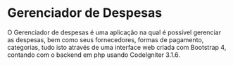 # Gerenciador de Despesas
O Gerenciador de despesas é uma aplicação na qual é possível gerenciar as despesas,
bem como seus fornecedores, formas de pagamento, categorias, tudo isto através
de uma interface web criada com Bootstrap 4, contando com o backend em php usando
CodeIgniter 3.1.6.
